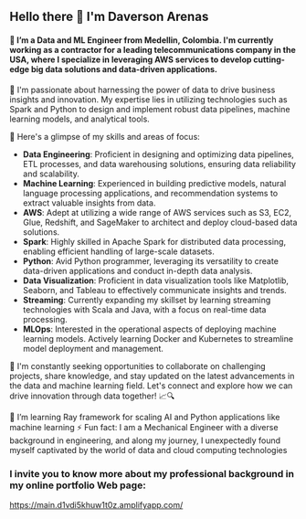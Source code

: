 ## Hello there 👋 I'm Daverson Arenas
#### 🔭 I’m a Data and ML Engineer from Medellin, Colombia. I'm currently working as a contractor for a leading telecommunications company in the USA, where I specialize in leveraging AWS services to develop cutting-edge big data solutions and data-driven applications. 

🚀 I'm passionate about harnessing the power of data to drive business insights and innovation. My expertise lies in utilizing technologies such as Spark and Python to design and implement robust data pipelines, machine learning models, and analytical tools.

🌟 Here's a glimpse of my skills and areas of focus:
 
   - **Data Engineering**: Proficient in designing and optimizing data pipelines, ETL processes, and data warehousing solutions, ensuring data reliability and scalability.
   - **Machine Learning**: Experienced in building predictive models, natural language processing applications, and recommendation systems to extract valuable insights from data.
   - **AWS**: Adept at utilizing a wide range of AWS services such as S3, EC2, Glue, Redshift, and SageMaker to architect and deploy cloud-based data solutions.
   - **Spark**: Highly skilled in Apache Spark for distributed data processing, enabling efficient handling of large-scale datasets.
   - **Python**: Avid Python programmer, leveraging its versatility to create data-driven applications and conduct in-depth data analysis.
   - **Data Visualization**: Proficient in data visualization tools like Matplotlib, Seaborn, and Tableau to effectively communicate insights and trends.
   - **Streaming**: Currently expanding my skillset by learning streaming technologies with Scala and Java, with a focus on real-time data processing.
   - **MLOps**: Interested in the operational aspects of deploying machine learning models. Actively learning Docker and Kubernetes to streamline model deployment and management.

🤖 I'm constantly seeking opportunities to collaborate on challenging projects, share knowledge, and stay updated on the latest advancements in the data and machine learning field. Let's connect and explore how we can drive innovation through data together! 📈🔍

🌱 I’m learning Ray framework for scaling AI and Python applications like machine learning
⚡ Fun fact: I am a Mechanical Engineer with a diverse background in engineering, and along my journey, I unexpectedly found myself captivated by the world of data and cloud computing technologies

### I invite you to know more about my professional background in my online portfolio Web page: 
  https://main.d1vdi5khuw1t0z.amplifyapp.com/
<!--
**DaverArenas/DaverArenas** is a ✨ _special_ ✨ repository because its `README.md` (this file) appears on your GitHub profile.

Here are some ideas to get you started:

- 🔭 I’m currently working on ...
- 🌱 I’m currently learning ...
- 👯 I’m looking to collaborate on ...
- 🤔 I’m looking for help with ...
- 💬 Ask me about ...
- 📫 How to reach me: ...
- 😄 Pronouns: ...
- ⚡ Fun fact: ...
-->

